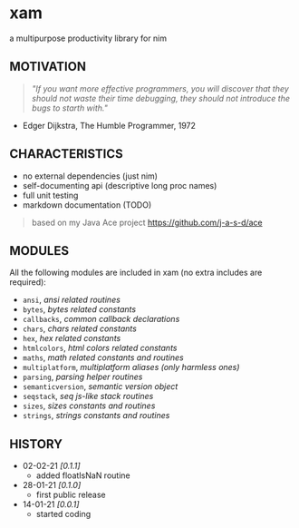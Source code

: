 # xam
a multipurpose productivity library for nim

## MOTIVATION
> *"If you want more effective programmers, you will discover that they should not waste their time debugging, they should not introduce the bugs to starth with."*
- Edger Dijkstra, The Humble Programmer, 1972

## CHARACTERISTICS

* no external dependencies (just nim)
* self-documenting api (descriptive long proc names)
* full unit testing
* markdown documentation (TODO)
> based on my Java Ace project https://github.com/j-a-s-d/ace

## MODULES

All the following modules are included in xam (no extra includes are required):

* `ansi`, *ansi related routines*
* `bytes`, *bytes related constants*
* `callbacks`, *common callback declarations*
* `chars`, *chars related constants*
* `hex`, *hex related constants*
* `htmlcolors`, *html colors related constants*
* `maths`, *math related constants and routines*
* `multiplatform`, *multiplatform aliases (only harmless ones)*
* `parsing`, *parsing helper routines*
* `semanticversion`, *semantic version object*
* `seqstack`, *seq js-like stack routines*
* `sizes`, *sizes constants and routines*
* `strings`, *strings constants and routines*

## HISTORY
* 02-02-21 *[0.1.1]*
	- added floatIsNaN routine
* 28-01-21 *[0.1.0]*
	- first public release
* 14-01-21 *[0.0.1]*
	- started coding
